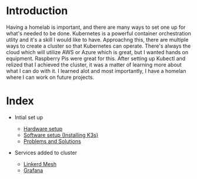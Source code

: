 # Introduction
Having a homelab is important, and there are many ways to set one up for what's needed to be done. Kubernetes is a powerful container orchestration utlity and it's a skill I would like to have. Approachng this, there are multiple ways to create a cluster so that Kubernetes can operate. There's always the cloud which will utilize AWS or Azure which is great, but I wanted hands on equipment. Raspberry Pis were great for this. After setting up Kubectl and relized that I achieved the cluster, it was a matter of learning more about what I can do with it. I learned alot and most importantly, I have a homelan where I can work on future projects. 

# Index
- Intial set up 
  - [Hardware setup](https://github.com/CoreyCBurton/Kubernetes-Raspberry-Pi4-Cluser-Home-Lab/blob/main/Hardware%20Setup.md)
  - [Software setup (Installing K3s)](https://github.com/CoreyCBurton/Kubernetes-Raspberry-Pi4-Cluser-Home-Lab/blob/main/Software%20Setup.md)
  - [Problems and Solutions](https://github.com/CoreyCBurton/Kubernetes-Raspberry-Pi4-Cluser-Home-Lab/blob/main/Problems%20and%20Solutions.md)
  
- Services added to cluster 
  - [Linkerd Mesh](https://github.com/CoreyCBurton/Kubernetes-Raspberry-Pi4-Cluser-Home-Lab/blob/main/Linkerd.md)
  - [Grafana](https://github.com/CoreyCBurton/Kubernetes-Raspberry-Pi4-Cluser-Home-Lab/blob/main/Grafana.md)






